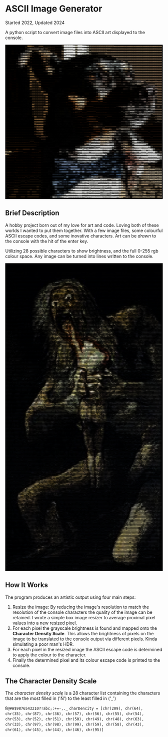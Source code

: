 # ASCII Image Generator
Started 2022, Updated 2024

A python script to convert image files into ASCII art displayed to the console.

![Image of ASCII art of a dog][imgFirstImg]

## Brief Description
A hobby project born out of my love for art and code. Loving both of these worlds I wanted to put them together. With a few image files, some colourful ASCII escape codes, and some inovative characters. Art can be *drawn* to the console with the hit of the enter key.

Utilizing 28 possible characters to show brightness, and the full 0-255 rgb colour space. Any image can be turned into lines written to the console. 

![Image of ASCII art of Saturno Devorando a Su Hijo](/img/ASCII_Saturno_Devorando_a_Su_Hijo.png)

## How It Works

The program produces an artistic output using four main steps:
1. Resize the image: By reducing the image's resolution to match the resolution of the console characters the quality of the image can be retained. I wrote a simple box image resizer to average proximal pixel values into a new resized pixel.
2. For each pixel the grayscale brightness is found and mapped onto the **Character Density Scale**. This allows the brightness of pixels on the image to be translated to the console output via different pixels. Kinda simulating a poor man's HDR.
3. For each pixel in the resized image the ASCII escape code is determined to apply the colour to the character.
4. Finally the determined pixel and its colour escape code is printed to the console.

## The Character Density Scale
The *character density scale* is a 28 character list containing the characters that are the most filled in ('Ñ') to the least filled in ('_')

`Ñ@#W$9876543210?!abc;:+=-,._`
`charDencity = [chr(209), chr(64), chr(35), chr(87), chr(36), chr(57), chr(56), chr(55), chr(54), chr(53), chr(52), chr(51), chr(50), chr(49), chr(48), chr(63), chr(33), chr(97), chr(98), chr(99), chr(59), chr(58), chr(43), chr(61), chr(45), chr(44), chr(46), chr(95)]`

[imgFirstImg]: /img/ASCIIDog.png